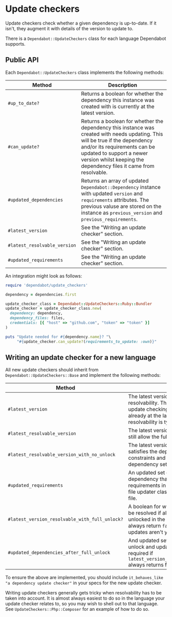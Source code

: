 # Update checkers

Update checkers check whether a given dependency is up-to-date. If it isn't,
they augment it with details of the version to update to.

There is a `Dependabot::UpdateCheckers` class for each language Dependabot
supports.

## Public API

Each `Dependabot::UpdateCheckers` class implements the following methods:

| Method                       | Description                                                                                   |
|------------------------------|-----------------------------------------------------------------------------------------------|
| `#up_to_date?`               | Returns a boolean for whether the dependency this instance was created with is currently at the latest version. |
| `#can_update?`               | Returns a boolean for whether the dependency this instance was created with needs updating. This will be true if the dependency and/or its requirements can be updated to support a newer version whilst keeping the dependency files it came from resolvable. |
| `#updated_dependencies`      | Returns an array of updated `Dependabot::Dependency` instance with updated `version` and `requirements` attributes. The previous valuse are stored on the instance as `previous_version` and `previous_requirements`. |
| `#latest_version`            | See the "Writing an update checker" section. |
| `#latest_resolvable_version` | See the "Writing an update checker" section. |
| `#updated_requirements`      | See the "Writing an update checker" section. |

An integration might look as follows:

```ruby
require 'dependabot/update_checkers'

dependency = dependencies.first

update_checker_class = Dependabot::UpdateCheckers::Ruby::Bundler
update_checker = update_checker_class.new(
  dependency: dependency,
  dependency_files: files,
  credentials: [{ "host" => "github.com", "token" => "token" }]
)

puts "Update needed for #{dependency.name}? "\
     "#{update_checker.can_update?(requirements_to_update: :own)}"
```

## Writing an update checker for a new language

All new update checkers should inherit from `Dependabot::UpdateCheckers::Base` and
implement the following methods:

| Method                       | Description                                                                                   |
|------------------------------|-----------------------------------------------------------------------------------------------|
| `#latest_version`            | The latest version of the dependency, ignoring resolvability. This is used to short-circuit update checking when the dependency is already at the latest version (since checking resolvability is typically slow). |
| `#latest_resolvable_version` | The latest version of the dependency that will still allow the full dependency set to resolve. |
| `#latest_resolvable_version_with_no_unlock` | The latest version of the dependency that satisfies the dependency's current version constraints and will still allow the full dependency set to resolve. |
| `#updated_requirements`      | An updated set of requirements for the dependency that should replace the existing requirements in the manifest file. Use by the file updater class when updating the manifest file. |
| `#latest_version_resolvable_with_full_unlock?` | A boolean for whether the latest version can be resolved if all other dependencies are unlocked in the manifest file. Can be set to always return `false` if multi-dependency updates aren't yet supported. |
| `#updated_dependencies_after_full_unlock` | And updated set of dependencies after a full unlock and update has taken place. Not required if `latest_version_resolvable_with_full_unlock?` always returns false. |


To ensure the above are implemented, you should include
`it_behaves_like "a dependency update checker"` in your specs for the new update
checker.

Writing update checkers generally gets tricky when resolvability has to
be taken into account. It is almost always easiest to do so in the language your
update checker relates to, so you may wish to shell out to that language. See
`UpdateCheckers::Php::Composer` for an example of how to do so.
